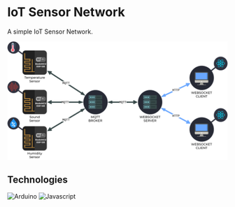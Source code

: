 # IoT Sensor Network
A simple IoT Sensor Network.

![Architecture](docs/architecture.png)

## Technologies
![Arduino](https://shields.io/badge/-Arduino-000?logo=Arduino)
![Javascript](https://shields.io/badge/-Javascript-000?logo=Javascript)
